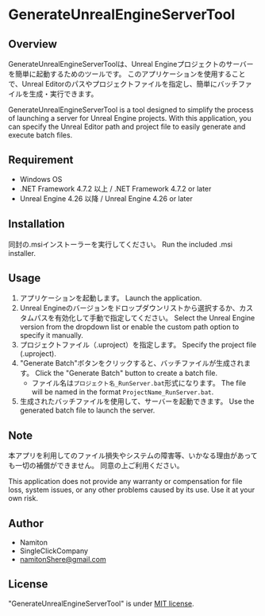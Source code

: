 # GenerateUnrealEngineServerTool

## Overview

GenerateUnrealEngineServerToolは、Unreal Engineプロジェクトのサーバーを簡単に起動するためのツールです。
このアプリケーションを使用することで、Unreal Editorのパスやプロジェクトファイルを指定し、簡単にバッチファイルを生成・実行できます。

GenerateUnrealEngineServerTool is a tool designed to simplify the process of launching a server for Unreal Engine projects.
With this application, you can specify the Unreal Editor path and project file to easily generate and execute batch files.

## Requirement

- Windows OS
- .NET Framework 4.7.2 以上 / .NET Framework 4.7.2 or later
- Unreal Engine 4.26 以降 / Unreal Engine 4.26 or later

## Installation

同封の.msiインストーラーを実行してください。
Run the included .msi installer.

## Usage

1. アプリケーションを起動します。
   Launch the application.
2. Unreal Engineのバージョンをドロップダウンリストから選択するか、カスタムパスを有効化して手動で指定してください。
   Select the Unreal Engine version from the dropdown list or enable the custom path option to specify it manually.
3. プロジェクトファイル（.uproject）を指定します。
   Specify the project file (.uproject).
4. "Generate Batch"ボタンをクリックすると、バッチファイルが生成されます。
   Click the "Generate Batch" button to create a batch file.
   - ファイル名は`プロジェクト名_RunServer.bat`形式になります。
     The file will be named in the format `ProjectName_RunServer.bat`.
5. 生成されたバッチファイルを使用して、サーバーを起動できます。
   Use the generated batch file to launch the server.

## Note

本アプリを利用してのファイル損失やシステムの障害等、いかなる理由があっても一切の補償ができません。
同意の上ご利用ください。

This application does not provide any warranty or compensation for file loss, system issues, or any other problems caused by its use. Use it at your own risk.

## Author

- Namiton
- SingleClickCompany
- namitonShere@gmail.com

## License

"GenerateUnrealEngineServerTool" is under [MIT license](https://en.wikipedia.org/wiki/MIT_License).

